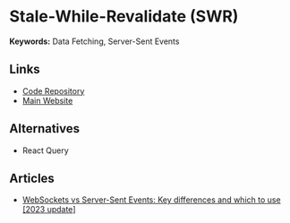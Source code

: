 # Stale-While-Revalidate (SWR)

<!--
https://blog.logrocket.com/handling-data-fetching-next-js-useswr/#:~:text=SWR%2C%20which%20stands%20for%20Stale,stale%20data%20from%20the%20cache.
-->

**Keywords:** Data Fetching, Server-Sent Events

## Links

- [Code Repository](https://github.com/vercel/swr)
- [Main Website](https://swr.vercel.app)

## Alternatives

- React Query

<!-- ##

```tsx
import useSWR from 'swr'

const fetcher = (url: string) => fetch(url).then(response => response.json())

const { data: items, error } = useSWR('/api/items', fetcher)
``` -->

## Articles

- [WebSockets vs Server-Sent Events: Key differences and which to use [2023 update]](https://ably.com/blog/websockets-vs-sse)
